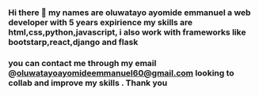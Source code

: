 ### Hi there 👋 my names are oluwatayo ayomide emmanuel a web developer with 5 years expirience my skills are html,css,python,javascript, i also work with frameworks like bootstarp,react,django and flask
### you can contact me through my email @oluwatayoayomideemmanuel60@gmail.com looking to collab and improve my skills . Thank you

<!--
**baynaira/baynaira** is a ✨ _special_ ✨ repository because its `README.md` (this file) appears on your GitHub profile.

Here are some ideas to get you started:

- 🔭 I’m currently working on ...
- 🌱 I’m currently learning ...
- 👯 I’m looking to collaborate on ...
- 🤔 I’m looking for help with ...
- 💬 Ask me about ...
- 📫 How to reach me: ...
- 😄 Pronouns: ...
- ⚡ Fun fact: ...
-->
